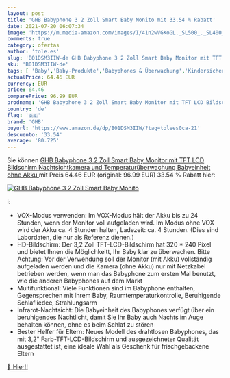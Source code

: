 ```yaml
---
layout: post
title: 'GHB Babyphone 3 2 Zoll Smart Baby Monito mit 33.54 % Rabatt'
date: 2021-07-20 06:07:34
image: 'https://m.media-amazon.com/images/I/41n2wVGKoGL._SL500_._SL400_.jpg'
comments: true
category: ofertas
author: 'tole.es'
slug: 'B01DSM3IIW-de GHB Babyphone 3 2 Zoll Smart Baby Monitor mit TFT LCD...'
sku: 'B01DSM3IIW-de'
tags: [ 'Baby','Baby-Produkte','Babyphones & Überwachung','Kindersicherheit','ghb', ]
actualPrice: 64.46 EUR
currency: EUR
price: 64.46
comparePrice: 96.99 EUR
prodname: 'GHB Babyphone 3 2 Zoll Smart Baby Monitor mit TFT LCD Bildschirm Nachtsichtkamera und Temperaturüberwachung  Babyeinheit ohne Akku '
country: 'de'
flag: '🇩🇪'
brand: 'GHB'
buyurl: 'https://www.amazon.de/dp/B01DSM3IIW/?tag=tolees0ca-21'
descuento: '33.54'
average: '80.725'
---
```


Sie können [GHB Babyphone 3 2 Zoll Smart Baby Monitor mit TFT LCD Bildschirm Nachtsichtkamera und Temperaturüberwachung  Babyeinheit ohne Akku ](https://www.amazon.de/dp/B01DSM3IIW/?tag=tolees0ca-21) mit Preis 64.46 EUR (original: 96.99 EUR) 33.54 % Rabatt hier:

[![GHB Babyphone 3 2 Zoll Smart Baby Monito](https://m.media-amazon.com/images/I/41n2wVGKoGL._SL500_._SL400_.jpg)](https://www.amazon.de/dp/B01DSM3IIW/?tag=tolees0ca-21)

ℹ️:

- VOX-Modus verwenden: Im VOX-Modus hält der Akku bis zu 24 Stunden, wenn der Monitor voll aufgeladen wird. Im Modus ohne VOX wird der Akku ca. 4 Stunden halten, Ladezeit: ca. 4 Stunden. (Dies sind Labordaten, die nur als Referenz dienen.)
- HD-Bildschirm: Der 3,2 Zoll TFT-LCD-Bildschirm hat 320 * 240 Pixel und bietet Ihnen die Möglichkeitt, Ihr Baby klar zu überwachen. Bitte Achtung: Vor der Verwendung soll der Monitor (mit Akku) vollständig aufgeladen werden und die Kamera (ohne Akku) nur mit Netzkabel betrieben werden, wenn man das Babyphone zum ersten Mal benutzt, wie die anderen Babyphones auf dem Markt
- Multifunktional: Viele Funktionen sind im Babyphone enthalten, Gegensprechen mit Ihrem Baby, Raumtemperaturkontrolle, Beruhigende Schlafliedee, Strahlungsarm
- Infrarot-Nachtsicht: Die Babyeinheit des Babyphones verfügt über ein beruhigendes Nachtlicht, damit Sie Ihr Baby auch Nachts im Auge behalten können, ohne es beim Schlaf zu stören
- Bester Helfer für Eltern: Neues Modell des drahtlosen Babyphones, das mit 3,2" Farb-TFT-LCD-Bildschirm und ausgezeichneter Qualität ausgestattet ist, eine ideale Wahl als Geschenk für frischgebackene Eltern

[🛒 Hier!!](https://www.amazon.de/dp/B01DSM3IIW/?tag=tolees0ca-21)
